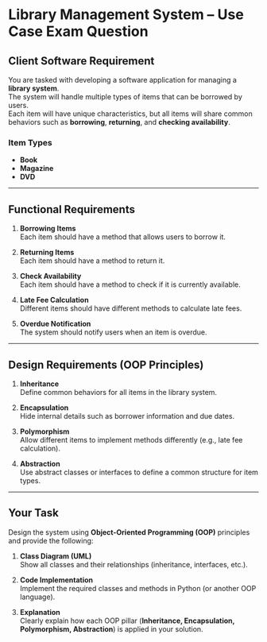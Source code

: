 # Library Management System – Use Case Exam Question

## Client Software Requirement
You are tasked with developing a software application for managing a **library system**.  
The system will handle multiple types of items that can be borrowed by users.  
Each item will have unique characteristics, but all items will share common behaviors such as **borrowing**, **returning**, and **checking availability**.  

### Item Types
- **Book**
- **Magazine**
- **DVD**

---

## Functional Requirements
1. **Borrowing Items**  
   Each item should have a method that allows users to borrow it.

2. **Returning Items**  
   Each item should have a method to return it.

3. **Check Availability**  
   Each item should have a method to check if it is currently available.

4. **Late Fee Calculation**  
   Different items should have different methods to calculate late fees.

5. **Overdue Notification**  
   The system should notify users when an item is overdue.

---

## Design Requirements (OOP Principles)
1. **Inheritance**  
   Define common behaviors for all items in the library system.

2. **Encapsulation**  
   Hide internal details such as borrower information and due dates.

3. **Polymorphism**  
   Allow different items to implement methods differently (e.g., late fee calculation).

4. **Abstraction**  
   Use abstract classes or interfaces to define a common structure for item types.

---

## Your Task
Design the system using **Object-Oriented Programming (OOP)** principles and provide the following:

1. **Class Diagram (UML)**  
   Show all classes and their relationships (inheritance, interfaces, etc.).

2. **Code Implementation**  
   Implement the required classes and methods in Python (or another OOP language).

3. **Explanation**  
   Clearly explain how each OOP pillar (**Inheritance, Encapsulation, Polymorphism, Abstraction**) is applied in your solution.
